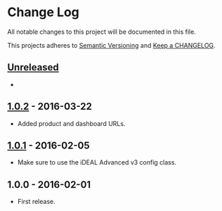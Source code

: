 # Change Log

All notable changes to this project will be documented in this file.

This projects adheres to [Semantic Versioning](http://semver.org/) and [Keep a CHANGELOG](http://keepachangelog.com/).

## [Unreleased][unreleased]
-

## [1.0.2] - 2016-03-22
- Added product and dashboard URLs.

## [1.0.1] - 2016-02-05
- Make sure to use the iDEAL Advanced v3 config class.

## 1.0.0 - 2016-02-01
- First release.

[unreleased]: https://github.com/wp-pay-gateways/deutschebank-ideal-expert-v3/compare/1.0.2...HEAD
[1.0.2]: https://github.com/wp-pay-gateways/deutschebank-ideal-expert-v3/compare/1.0.1...1.0.2
[1.0.1]: https://github.com/wp-pay-gateways/deutschebank-ideal-expert-v3/compare/1.0.0...1.0.1
